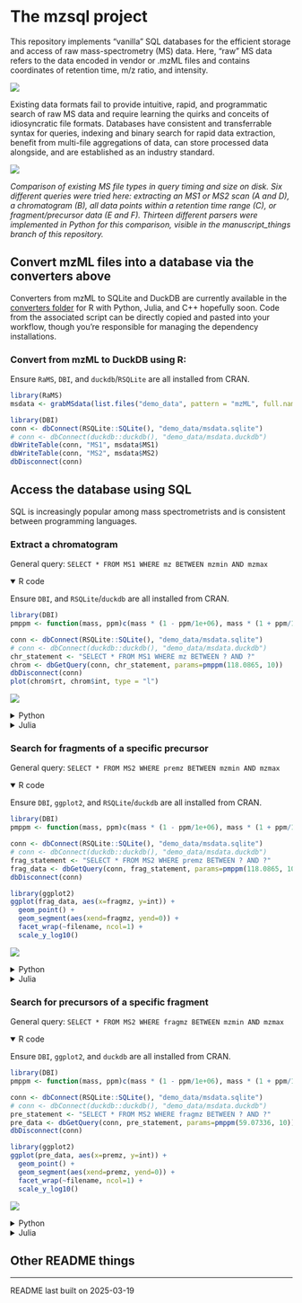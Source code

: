 # The mzsql project


This repository implements “vanilla” SQL databases for the efficient
storage and access of raw mass-spectrometry (MS) data. Here, “raw” MS
data refers to the data encoded in vendor or .mzML files and contains
coordinates of retention time, m/z ratio, and intensity.

![](README_files/figure-manual-manuscript/db_fig.png)

Existing data formats fail to provide intuitive, rapid, and programmatic
search of raw MS data and require learning the quirks and conceits of
idiosyncratic file formats. Databases have consistent and transferrable
syntax for queries, indexing and binary search for rapid data
extraction, benefit from multi-file aggregations of data, can store
processed data alongside, and are established as an industry standard.

![](README_files/figure-manual-manuscript/singlefile_fig.png)

*Comparison of existing MS file types in query timing and size on disk.
Six different queries were tried here: extracting an MS1 or MS2 scan (A
and D), a chromatogram (B), all data points within a retention time
range (C), or fragment/precursor data (E and F). Thirteen different
parsers were implemented in Python for this comparison, visible in the
manuscript_things branch of this repository.*

## Convert mzML files into a database via the converters above

Converters from mzML to SQLite and DuckDB are currently available in the
[converters folder](converters) for R with Python, Julia, and C++
hopefully soon. Code from the associated script can be directly copied
and pasted into your workflow, though you’re responsible for managing
the dependency installations.

### Convert from mzML to DuckDB using R:

Ensure `RaMS`, `DBI`, and `duckdb`/`RSQLite` are all installed from
CRAN.

``` r
library(RaMS)
msdata <- grabMSdata(list.files("demo_data", pattern = "mzML", full.names = TRUE))

library(DBI)
conn <- dbConnect(RSQLite::SQLite(), "demo_data/msdata.sqlite")
# conn <- dbConnect(duckdb::duckdb(), "demo_data/msdata.duckdb")
dbWriteTable(conn, "MS1", msdata$MS1)
dbWriteTable(conn, "MS2", msdata$MS2)
dbDisconnect(conn)
```

## Access the database using SQL

SQL is increasingly popular among mass spectrometrists and is consistent
between programming languages.

### Extract a chromatogram

General query: `SELECT * FROM MS1 WHERE mz BETWEEN mzmin AND mzmax`

<details open>
<summary>
R code
</summary>

Ensure `DBI`, and `RSQLite`/`duckdb` are all installed from CRAN.

``` r
library(DBI)
pmppm <- function(mass, ppm)c(mass * (1 - ppm/1e+06), mass * (1 + ppm/1e+06))

conn <- dbConnect(RSQLite::SQLite(), "demo_data/msdata.sqlite")
# conn <- dbConnect(duckdb::duckdb(), "demo_data/msdata.duckdb")
chr_statement <- "SELECT * FROM MS1 WHERE mz BETWEEN ? AND ?"
chrom <- dbGetQuery(conn, chr_statement, params=pmppm(118.0865, 10))
dbDisconnect(conn)
plot(chrom$rt, chrom$int, type = "l")
```

![](README_files/figure-commonmark/rchrom-1.png)

</details>
<details>
<summary>
Python
</summary>

Make sure the duckdb/sqlite and matplotlib packages are installed.

``` python
import duckdb
def pmppm(mz, ppm):
  return(mz*(1-ppm/1000000), mz*(1+ppm/1000000))

conn = duckdb.connect("demo_data/msdata.duckdb")
chr_statement = "SELECT * FROM MS1 WHERE mz BETWEEN ? AND ?"
chrom = conn.execute(chr_statement, pmppm(118.0865, 10)).fetchdf()
conn.close()

import matplotlib.pyplot as plt
plt.plot(chrom["rt"], chrom["int"])
plt.show()
```

![](README_files/figure-commonmark/pychrom-1.png)

</details>
<details>
<summary>
Julia
</summary>

Make sure the SQLite/DuckDB, DataFrames, DBInterface, and Plots packages
are installed.

``` julia
using DuckDB, DataFrames, Plots;
pmppm(mass, ppm) = [mass * (1 - ppm / 1e6), mass * (1 + ppm / 1e6)];

conn = DBInterface.connect(DuckDB.DB, "demo_data/msdata.duckdb");
chr_statement = "SELECT * FROM MS1 WHERE mz BETWEEN ? AND ?";
chrom = DataFrame(DBInterface.execute(conn, chr_statement, pmppm(118.0865, 10)));
DBInterface.close!(conn)

plot(chrom.rt, chrom.int, lw=2)
```

![](README_files/figure-commonmark/jchrom-J1.png)

</details>

### Search for fragments of a specific precursor

General query: `SELECT * FROM MS2 WHERE premz BETWEEN mzmin AND mzmax`

<details open>
<summary>
R code
</summary>

Ensure `DBI`, `ggplot2`, and `RSQLite`/`duckdb` are all installed from
CRAN.

``` r
library(DBI)
pmppm <- function(mass, ppm)c(mass * (1 - ppm/1e+06), mass * (1 + ppm/1e+06))

conn <- dbConnect(RSQLite::SQLite(), "demo_data/msdata.sqlite")
# conn <- dbConnect(duckdb::duckdb(), "demo_data/msdata.duckdb")
frag_statement <- "SELECT * FROM MS2 WHERE premz BETWEEN ? AND ?"
frag_data <- dbGetQuery(conn, frag_statement, params=pmppm(118.0865, 10))
dbDisconnect(conn)

library(ggplot2)
ggplot(frag_data, aes(x=fragmz, y=int)) +
  geom_point() +
  geom_segment(aes(xend=fragmz, yend=0)) +
  facet_wrap(~filename, ncol=1) +
  scale_y_log10()
```

![](README_files/figure-commonmark/rpre-4.png)

</details>
<details>
<summary>
Python
</summary>

Make sure the duckdb and matplotlib packages are installed.

``` python
import duckdb
import matplotlib.pyplot as plt
def pmppm(mz, ppm):
  return(mz*(1-ppm/1000000), mz*(1+ppm/1000000))

conn = duckdb.connect("demo_data/msdata.duckdb")
frag_statement = "SELECT * FROM MS2 WHERE premz BETWEEN ? AND ?"
frag_data = conn.execute(frag_statement, pmppm(118.0865, 10)).fetchdf()
fig, axes = plt.subplots(3, 1, sharex=True)
for ax, filename in zip(axes, frag_data["filename"].unique()):
    subset = frag_data[frag_data["filename"] == filename]
    ax.vlines(subset["fragmz"], 0, subset["int"], color='k', zorder=1, linewidths=0.5)
    ax.scatter(subset["fragmz"], subset["int"], color='k', zorder=2, s=10)
    ax.set_yscale("log")
    ax.set_title(filename)
conn.close()

plt.tight_layout()
plt.show()
```

![](README_files/figure-commonmark/pypre-1.png)

</details>
<details>
<summary>
Julia
</summary>

Make sure the SQLite/DuckDB, DataFrames, DBInterface, and StatsPlots
packages are installed.

``` julia
using DuckDB, DataFrames, StatsPlots;
pmppm(mass, ppm) = [mass * (1 - ppm / 1e6), mass * (1 + ppm / 1e6)];

conn = DBInterface.connect(DuckDB.DB, "demo_data/msdata.duckdb");
frag_statement = "SELECT * FROM MS2 WHERE premz BETWEEN ? AND ?";
frag_data = DataFrame(DBInterface.execute(conn, frag_statement, pmppm(118.0865, 10)));
DBInterface.close!(conn)

@df frag_data scatter(:fragmz, :int, markersize=3, group=:filename, yscale=:log10)
```

![](README_files/figure-commonmark/jpre-J1.png)

``` julia
# @df frag_data plot!([:fragmz :fragmz]', [zeros(size(frag_data, 1)) frag_data.int]', lw=1, group=:filename)
```

</details>

### Search for precursors of a specific fragment

General query: `SELECT * FROM MS2 WHERE fragmz BETWEEN mzmin AND mzmax`

<details open>
<summary>
R code
</summary>

Ensure `DBI`, `ggplot2`, and `duckdb` are all installed from CRAN.

``` r
library(DBI)
pmppm <- function(mass, ppm)c(mass * (1 - ppm/1e+06), mass * (1 + ppm/1e+06))

conn <- dbConnect(RSQLite::SQLite(), "demo_data/msdata.sqlite")
# conn <- dbConnect(duckdb::duckdb(), "demo_data/msdata.duckdb")
pre_statement <- "SELECT * FROM MS2 WHERE fragmz BETWEEN ? AND ?"
pre_data <- dbGetQuery(conn, pre_statement, params=pmppm(59.07336, 10))
dbDisconnect(conn)

library(ggplot2)
ggplot(pre_data, aes(x=premz, y=int)) +
  geom_point() +
  geom_segment(aes(xend=premz, yend=0)) +
  facet_wrap(~filename, ncol=1) +
  scale_y_log10()
```

![](README_files/figure-commonmark/rfrag-4.png)

</details>
<details>
<summary>
Python
</summary>

Make sure the duckdb and matplotlib packages are installed.

``` python
import duckdb
import matplotlib.pyplot as plt
def pmppm(mz, ppm):
  return(mz*(1-ppm/1000000), mz*(1+ppm/1000000))

conn = duckdb.connect("demo_data/msdata.duckdb")
pre_statement = "SELECT * FROM MS2 WHERE fragmz BETWEEN ? AND ?"
pre_data = conn.execute(pre_statement, pmppm(59.07336, 10)).fetchdf()
fig, axes = plt.subplots(3, 1, sharex=True)
for ax, filename in zip(axes, pre_data["filename"].unique()):
    subset = pre_data[pre_data["filename"] == filename]
    ax.vlines(subset["premz"], 0, subset["int"], color='k', zorder=1, linewidths=0.5)
    ax.scatter(subset["premz"], subset["int"], color='k', zorder=2, s=10)
    ax.set_yscale("log")
    ax.set_title(filename)
conn.close()
plt.tight_layout()
plt.show()
```

![](README_files/figure-commonmark/pyfrag-1.png)

</details>
<details>
<summary>
Julia
</summary>

Make sure the SQLite/DuckDB, DataFrames, DBInterface, and StatsPlots
packages are installed.

``` julia
using DuckDB, DataFrames, StatsPlots;
pmppm(mass, ppm) = [mass * (1 - ppm / 1e6), mass * (1 + ppm / 1e6)];

conn = DBInterface.connect(DuckDB.DB, "demo_data/msdata.duckdb");
pre_statement = "SELECT * FROM MS2 WHERE fragmz BETWEEN ? AND ?";
pre_data = DataFrame(DBInterface.execute(conn, pre_statement, pmppm(59.07336, 10)));
DBInterface.close!(conn)

@df pre_data scatter(:premz, :int, markersize=3, group=:filename, yscale=:log10)
```

![](README_files/figure-commonmark/jfrag-J1.png)

``` julia
# @df pre_data plot!([:premz :premz]', [zeros(size(pre_data, 1)) pre_data.int]', lw=1, group=:filename)
```

</details>

## Other README things

------------------------------------------------------------------------

README last built on 2025-03-19
